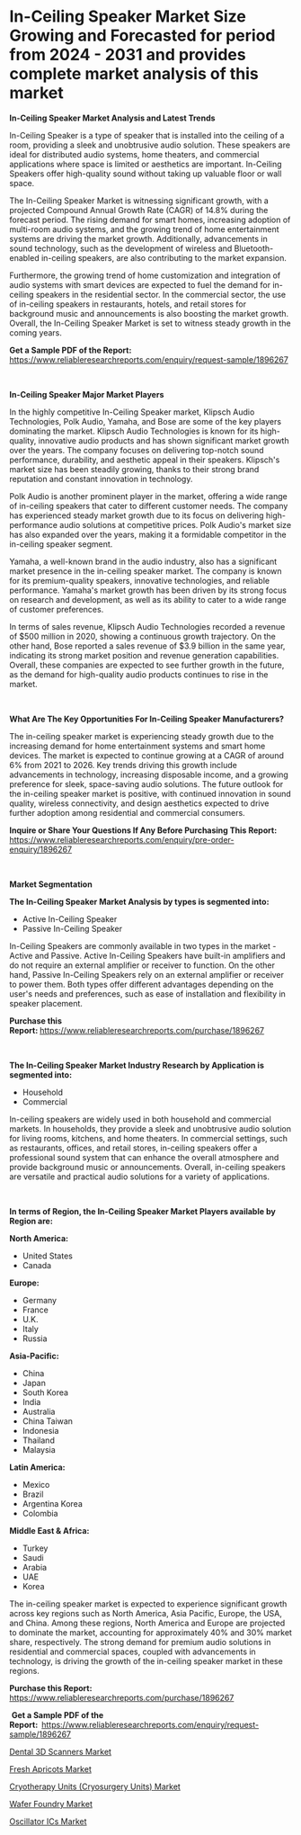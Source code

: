 <p><h1>In-Ceiling Speaker Market Size Growing and Forecasted for period from 2024 - 2031 and provides complete market analysis of this market</h1></p><p><strong>In-Ceiling Speaker Market Analysis and Latest Trends</strong></p>
<p><p>In-Ceiling Speaker is a type of speaker that is installed into the ceiling of a room, providing a sleek and unobtrusive audio solution. These speakers are ideal for distributed audio systems, home theaters, and commercial applications where space is limited or aesthetics are important. In-Ceiling Speakers offer high-quality sound without taking up valuable floor or wall space.</p><p>The In-Ceiling Speaker Market is witnessing significant growth, with a projected Compound Annual Growth Rate (CAGR) of 14.8% during the forecast period. The rising demand for smart homes, increasing adoption of multi-room audio systems, and the growing trend of home entertainment systems are driving the market growth. Additionally, advancements in sound technology, such as the development of wireless and Bluetooth-enabled in-ceiling speakers, are also contributing to the market expansion.</p><p>Furthermore, the growing trend of home customization and integration of audio systems with smart devices are expected to fuel the demand for in-ceiling speakers in the residential sector. In the commercial sector, the use of in-ceiling speakers in restaurants, hotels, and retail stores for background music and announcements is also boosting the market growth. Overall, the In-Ceiling Speaker Market is set to witness steady growth in the coming years.</p></p>
<p><strong>Get a Sample PDF of the Report:&nbsp;</strong> <a href="https://www.reliableresearchreports.com/enquiry/request-sample/1896267">https://www.reliableresearchreports.com/enquiry/request-sample/1896267</a></p>
<p>&nbsp;</p>
<p><strong>In-Ceiling Speaker Major Market Players</strong></p>
<p><p>In the highly competitive In-Ceiling Speaker market, Klipsch Audio Technologies, Polk Audio, Yamaha, and Bose are some of the key players dominating the market. Klipsch Audio Technologies is known for its high-quality, innovative audio products and has shown significant market growth over the years. The company focuses on delivering top-notch sound performance, durability, and aesthetic appeal in their speakers. Klipsch's market size has been steadily growing, thanks to their strong brand reputation and constant innovation in technology.</p><p>Polk Audio is another prominent player in the market, offering a wide range of in-ceiling speakers that cater to different customer needs. The company has experienced steady market growth due to its focus on delivering high-performance audio solutions at competitive prices. Polk Audio's market size has also expanded over the years, making it a formidable competitor in the in-ceiling speaker segment.</p><p>Yamaha, a well-known brand in the audio industry, also has a significant market presence in the in-ceiling speaker market. The company is known for its premium-quality speakers, innovative technologies, and reliable performance. Yamaha's market growth has been driven by its strong focus on research and development, as well as its ability to cater to a wide range of customer preferences.</p><p>In terms of sales revenue, Klipsch Audio Technologies recorded a revenue of $500 million in 2020, showing a continuous growth trajectory. On the other hand, Bose reported a sales revenue of $3.9 billion in the same year, indicating its strong market position and revenue generation capabilities. Overall, these companies are expected to see further growth in the future, as the demand for high-quality audio products continues to rise in the market.</p></p>
<p>&nbsp;</p>
<p><strong>What Are The Key Opportunities For In-Ceiling Speaker Manufacturers?</strong></p>
<p><p>The in-ceiling speaker market is experiencing steady growth due to the increasing demand for home entertainment systems and smart home devices. The market is expected to continue growing at a CAGR of around 6% from 2021 to 2026. Key trends driving this growth include advancements in technology, increasing disposable income, and a growing preference for sleek, space-saving audio solutions. The future outlook for the in-ceiling speaker market is positive, with continued innovation in sound quality, wireless connectivity, and design aesthetics expected to drive further adoption among residential and commercial consumers.</p></p>
<p><strong>Inquire or Share Your Questions If Any Before Purchasing This Report:</strong> <a href="https://www.reliableresearchreports.com/enquiry/pre-order-enquiry/1896267">https://www.reliableresearchreports.com/enquiry/pre-order-enquiry/1896267</a></p>
<p>&nbsp;</p>
<p><strong>Market Segmentation</strong></p>
<p><strong>The In-Ceiling Speaker Market Analysis by types is segmented into:</strong></p>
<p><ul><li>Active In-Ceiling Speaker</li><li>Passive In-Ceiling Speaker</li></ul></p>
<p><p>In-Ceiling Speakers are commonly available in two types in the market - Active and Passive. Active In-Ceiling Speakers have built-in amplifiers and do not require an external amplifier or receiver to function. On the other hand, Passive In-Ceiling Speakers rely on an external amplifier or receiver to power them. Both types offer different advantages depending on the user's needs and preferences, such as ease of installation and flexibility in speaker placement.</p></p>
<p><strong>Purchase this Report:&nbsp;</strong><a href="https://www.reliableresearchreports.com/purchase/1896267">https://www.reliableresearchreports.com/purchase/1896267</a></p>
<p>&nbsp;</p>
<p><strong>The In-Ceiling Speaker Market Industry Research by Application is segmented into:</strong></p>
<p><ul><li>Household</li><li>Commercial</li></ul></p>
<p><p>In-ceiling speakers are widely used in both household and commercial markets. In households, they provide a sleek and unobtrusive audio solution for living rooms, kitchens, and home theaters. In commercial settings, such as restaurants, offices, and retail stores, in-ceiling speakers offer a professional sound system that can enhance the overall atmosphere and provide background music or announcements. Overall, in-ceiling speakers are versatile and practical audio solutions for a variety of applications.</p></p>
<p>&nbsp;</p>
<p><strong>In terms of Region, the In-Ceiling Speaker Market Players available by Region are:</strong></p>
<p>
    <p> <strong> North America: </strong>
        <ul>
            <li>United States</li>
            <li>Canada</li>
        </ul>
        </p> 
    <p> <strong> Europe: </strong>
        <ul>
            <li>Germany</li>
            <li>France</li>
            <li>U.K.</li>
            <li>Italy</li>
            <li>Russia</li>
        </ul>
        </p> 
    <p> <strong> Asia-Pacific: </strong>
        <ul>
            <li>China</li>
            <li>Japan</li>
            <li>South Korea</li>
            <li>India</li>
            <li>Australia</li>
            <li>China Taiwan</li>
            <li>Indonesia</li>
            <li>Thailand</li>
            <li>Malaysia</li>
        </ul>
        </p> 
    <p> <strong> Latin America: </strong>
        <ul>
            <li>Mexico</li>
            <li>Brazil</li>
            <li>Argentina Korea</li>
            <li>Colombia</li>
        </ul>
        </p> 
    <p> <strong> Middle East & Africa: </strong>
        <ul>
            <li>Turkey</li>
            <li>Saudi</li>
            <li>Arabia</li>
            <li>UAE</li>
            <li>Korea</li>
        </ul>
    </p>
    </p>
<p><p>The in-ceiling speaker market is expected to experience significant growth across key regions such as North America, Asia Pacific, Europe, the USA, and China. Among these regions, North America and Europe are projected to dominate the market, accounting for approximately 40% and 30% market share, respectively. The strong demand for premium audio solutions in residential and commercial spaces, coupled with advancements in technology, is driving the growth of the in-ceiling speaker market in these regions.</p></p>
<p><strong>Purchase this Report: </strong><a href="https://www.reliableresearchreports.com/purchase/1896267">https://www.reliableresearchreports.com/purchase/1896267</a></p>
<p>&nbsp;<strong>Get a Sample PDF of the Report:&nbsp;&nbsp;</strong><a href="https://www.reliableresearchreports.com/enquiry/request-sample/1896267">https://www.reliableresearchreports.com/enquiry/request-sample/1896267</a></p>
<p><strong></strong></p>
<p><p><a href="https://five-trouble-98a.notion.site/Dental-3D-Scanners-Market-Research-Report-Unlocks-Analysis-on-the-Market-Financial-Status-Market-Si-e4a209c77c86484bb12a9f2b639267dd">Dental 3D Scanners Market</a></p><p><a href="https://butternut-bug-553.notion.site/Fresh-Apricots-Market-Research-Report-Provides-thorough-Industry-Overview-which-offers-an-In-Depth--257302624b9f4de4af4a9af94f7a5368">Fresh Apricots Market</a></p><p><a href="https://picayune-night-cbd.notion.site/Cryotherapy-Units-Cryosurgery-Units-Market-Research-Report-Unlocks-Analysis-on-the-Market-Financia-164a4b28d1f741d5b17ec09755a8007f">Cryotherapy Units (Cryosurgery Units) Market</a></p><p><a href="https://view.publitas.com/reportprime-1/wafer-foundry-market-size-evaluating-its-market-trends-growth-and-projections-2024-2031/">Wafer Foundry Market</a></p><p><a href="https://view.publitas.com/reportprime-1/oscillator-ics-market-size-2024-2031-global-industrial-analysis-key-geographical-regions-market-share-top-key-players-product-types-and-forecast-research-report/">Oscillator ICs Market</a></p></p>
